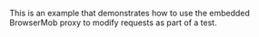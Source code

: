This is an example that demonstrates how to use the embedded BrowserMob
proxy to modify requests as part of a test.
